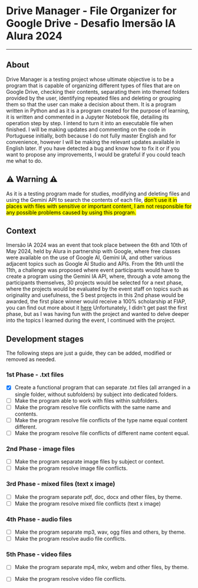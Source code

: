 # Drive Manager - File Organizer for Google Drive - Desafio Imersão IA Alura 2024
---
## About
Drive Manager is a testing project whose ultimate objective is to be a program that is capable of organizing different types of files that are on Google Drive, checking their contents, separating them into themed folders provided by the user, identifying repeated files and deleting or grouping them so that the user can make a decision about them. It is a program written in Python and as it is a program created for the purpose of learning, it is written and commented in a Jupyter Notebook file, detailing its operation step by step. I intend to turn it into an executable file when finished. I will be making updates and commenting on the code in Portuguese initially, both because I do not fully master English and for convenience, however I will be making the relevant updates available in English later. If you have detected a bug and know how to fix it or if you want to propose any improvements, I would be grateful if you could teach me what to do.
## ⚠️ Warning ⚠️
As it is a testing program made for studies, modifying and deleting files and using the Gemini API to search the contents of each file, <mark>don't use it in places with files with sensitive or important content, I am not responsible for any possible problems caused by using this program.</mark>
## Context
Imersão IA 2024 was an event that took place between the 6th and 10th of May 2024, held by Alura in partnership with Google, where free classes were available on the use of Google AI, Gemini IA, and other various adjacent topics such as Google AI Studio and APIs. From the 9th until the 11th, a challenge was proposed where event participants would have to create a program using the Gemini IA API, where, through a vote among the participants themselves, 30 projects would be selected for a next phase, where the projects would be evaluated by the event staff on topics such as originality and usefulness, the 5 best projects in this 2nd phase would be awarded, the first place winner would receive a 100% scholarship at FIAP, you can find out more about it [here](https://www.alura.com.br/artigos/top5-projetos-imersao-ia)
Unfortunately, I didn't get past the first phase, but as I was having fun with the project and wanted to delve deeper into the topics I learned during the event, I continued with the project.
## Development stages
The following steps are just a guide, they can be added, modified or removed as needed.
### 1st Phase - .txt files
- [x] Create a functional program that can separate .txt files (all arranged in a single folder, without subfolders) by subject into dedicated folders.
- [ ] Make the program able to work with files within subfolders.
- [ ] Make the program resolve file conflicts with the same name and contents.
- [ ] Make the program resolve file conflicts of the type name equal content different.
- [ ] Make the program resolve file conflicts of different name content equal.
### 2nd Phase - image files
- [ ] Make the program separate image files by subject or context.
- [ ] Make the program resolve image file conflicts.
### 3rd Phase - mixed files (text x image)
- [ ] Make the program separate pdf, doc, docx and other files, by theme.
- [ ] Make the program resolve mixed file conflicts (text x image)
### 4th Phase - audio files
- [ ] Make the program separate mp3, wav, ogg files and others, by theme.
- [ ] Make the program resolve audio file conflicts.
### 5th Phase - video files
- [ ] Make the program separate mp4, mkv, webm and other files, by theme.
- [ ] Make the program resolve video file conflicts.

